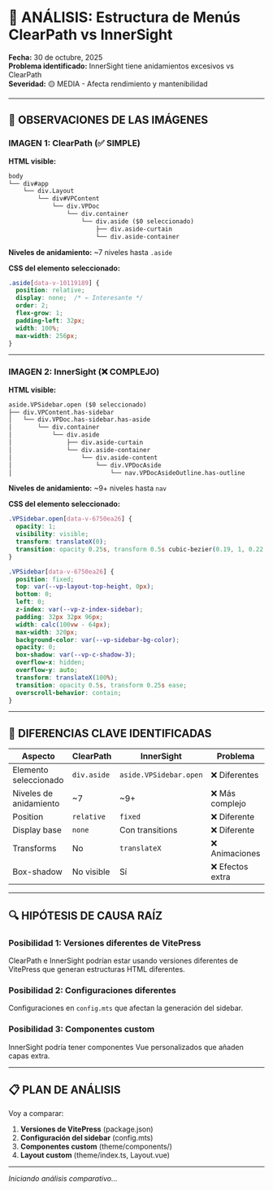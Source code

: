 # 🔬 ANÁLISIS: Estructura de Menús ClearPath vs InnerSight

**Fecha:** 30 de octubre, 2025  
**Problema identificado:** InnerSight tiene anidamientos excesivos vs ClearPath  
**Severidad:** 🟡 MEDIA - Afecta rendimiento y mantenibilidad

---

## 📸 OBSERVACIONES DE LAS IMÁGENES

### **IMAGEN 1: ClearPath (✅ SIMPLE)**

**HTML visible:**
```html
body
└── div#app
    └── div.Layout
        └── div#VPContent
            └── div.VPDoc
                └── div.container
                    └── div.aside ($0 seleccionado)
                        ├── div.aside-curtain
                        └── div.aside-container
```

**Niveles de anidamiento:** ~7 niveles hasta `.aside`

**CSS del elemento seleccionado:**
```css
.aside[data-v-10119189] {
  position: relative;
  display: none;  /* ← Interesante */
  order: 2;
  flex-grow: 1;
  padding-left: 32px;
  width: 100%;
  max-width: 256px;
}
```

---

### **IMAGEN 2: InnerSight (❌ COMPLEJO)**

**HTML visible:**
```html
aside.VPSidebar.open ($0 seleccionado)
├── div.VPContent.has-sidebar
│   └── div.VPDoc.has-sidebar.has-aside
│       └── div.container
│           └── div.aside
│               ├── div.aside-curtain
│               └── div.aside-container
│                   └── div.aside-content
│                       └── div.VPDocAside
│                           └── nav.VPDocAsideOutline.has-outline
```

**Niveles de anidamiento:** ~9+ niveles hasta `nav`

**CSS del elemento seleccionado:**
```css
.VPSidebar.open[data-v-6750ea26] {
  opacity: 1;
  visibility: visible;
  transform: translateX(0);
  transition: opacity 0.25s, transform 0.5s cubic-bezier(0.19, 1, 0.22, 1);
}

.VPSidebar[data-v-6750ea26] {
  position: fixed;
  top: var(--vp-layout-top-height, 0px);
  bottom: 0;
  left: 0;
  z-index: var(--vp-z-index-sidebar);
  padding: 32px 32px 96px;
  width: calc(100vw - 64px);
  max-width: 320px;
  background-color: var(--vp-sidebar-bg-color);
  opacity: 0;
  box-shadow: var(--vp-c-shadow-3);
  overflow-x: hidden;
  overflow-y: auto;
  transform: translateX(100%);
  transition: opacity 0.5s, transform 0.25s ease;
  overscroll-behavior: contain;
}
```

---

## 🎯 DIFERENCIAS CLAVE IDENTIFICADAS

| Aspecto | ClearPath | InnerSight | Problema |
|---------|-----------|------------|----------|
| Elemento seleccionado | `div.aside` | `aside.VPSidebar.open` | ❌ Diferentes |
| Niveles de anidamiento | ~7 | ~9+ | ❌ Más complejo |
| Position | `relative` | `fixed` | ❌ Diferente |
| Display base | `none` | Con transitions | ❌ Diferente |
| Transforms | No | `translateX` | ❌ Animaciones |
| Box-shadow | No visible | Sí | ❌ Efectos extra |

---

## 🔍 HIPÓTESIS DE CAUSA RAÍZ

### **Posibilidad 1: Versiones diferentes de VitePress**

ClearPath e InnerSight podrían estar usando versiones diferentes de VitePress que generan estructuras HTML diferentes.

### **Posibilidad 2: Configuraciones diferentes**

Configuraciones en `config.mts` que afectan la generación del sidebar.

### **Posibilidad 3: Componentes custom**

InnerSight podría tener componentes Vue personalizados que añaden capas extra.

---

## 📋 PLAN DE ANÁLISIS

Voy a comparar:

1. **Versiones de VitePress** (package.json)
2. **Configuración del sidebar** (config.mts)
3. **Componentes custom** (theme/components/)
4. **Layout custom** (theme/index.ts, Layout.vue)

---

*Iniciando análisis comparativo...*

